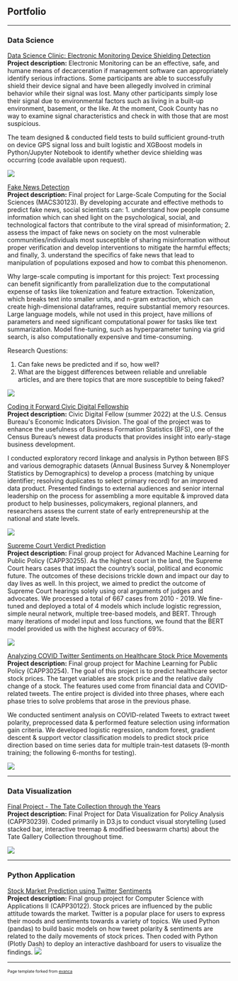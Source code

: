## Portfolio

---
### Data Science
[Data Science Clinic: Electronic Monitoring Device Shielding Detection](https://drive.google.com/file/d/1FGyCX__fATEUNIua96__1IFX7lJn1MiK/view?usp=sharing) 
<br>
**Project description:** Electronic Monitoring can be an effective, safe, and humane means of decarceration if management software can appropriately identify serious infractions. Some participants are able to successfully shield their device signal and have been allegedly involved in criminal behavior while their signal was lost. Many other participants simply lose their signal due to
environmental factors such as living in a built-up environment, basement, or the like. At the moment, Cook County has no way to examine signal characteristics and check in with those that are most suspicious. 

The team designed & conducted field tests to build sufficient ground-truth on device GPS signal loss and built logistic and XGBoost models in Python/Jupyter Notebook to identify whether device shielding was occurring (code available upon request).

<img src="images/RISC.png?raw=true"/>

[Fake News Detection](https://github.com/Crliu4/final-project-fake_news)
<br>
**Project description:** Final project for Large-Scale Computing for the Social Sciences (MACS30123). By developing accurate and effective methods to predict fake news, social scientists can: 1. understand how people consume information which can shed light on the psychological, social, and technological factors that contribute to the viral spread of misinformation; 2. assess the impact of fake news on society on the most vulnerable communities/individuals most susceptible of sharing misinformation without proper verification and develop interventions to mitigate the harmful effects; and finally, 3. understand the specifics of fake news that lead to manipulation of populations exposed and how to combat this phenomenon.

Why large-scale computing is important for this project: Text processing can benefit significantly from parallelization due to the computational expense of tasks like tokenization and feature extraction. Tokenization, which breaks text into smaller units, and n-gram extraction, which can create high-dimensional dataframes, require substantial memory resources. Large language models, while not used in this project, have millions of parameters and need significant computational power for tasks like text summarization. Model fine-tuning, such as hyperparameter tuning via grid search, is also computationally expensive and time-consuming.

Research Questions:
1. Can fake news be predicted and if so, how well?
2. What are the biggest differences between reliable and unreliable articles, and are there topics that are more susceptible to being faked?

<img src="images/fake_news.png?raw=true"/>

[Coding it Forward Civic Digital Fellowship](https://github.com/codingitforward/cdf2022/blob/main/Carolyn_Liu.pdf)
<br>
**Project description:** Civic Digital Fellow (summer 2022) at the U.S. Census Bureau's Economic Indicators Division. The goal of the project was to enhance the usefulness of Business Formation Statistics (BFS), one of the Census Bureau’s newest data products that provides insight into early-stage business development. 

I conducted exploratory record linkage and analysis in Python between BFS and various demographic datasets (Annual Business Survey & Nonemployer Statistics by Demographics) to develop a process (matching by unique identifier; resolving duplicates to select primary record) for an improved data product. Presented findings to external audiences and senior internal leadership on the process for assembling a more equitable & improved data product to help businesses, policymakers, regional planners, and researchers assess the current state of early entrepreneurship at the national and state levels.

<img src="images/CDF.png?raw=true"/>

[Supreme Court Verdict Prediction](https://github.com/Crliu4/supreme_court_verdict_predictor)
<br>
**Project description:** Final group project for Advanced Machine Learning for Public Policy (CAPP30255). As the highest court in the land, the Supreme Court hears cases that impact the country’s social, political and economic future. The outcomes of these decisions trickle down and impact our day to day lives as well. In this project, we aimed to predict the outcome of Supreme Court hearings solely using oral arguments of judges and advocates. We processed a total of 667 cases from 2010 - 2019. We fine-tuned and deployed a total of 4 models which include logistic regression, simple neural network, multiple tree-based models, and BERT. Through many iterations of model input and loss functions, we found that the BERT model provided us with the highest accuracy of 69%.

<img src="images/nlp poster.png?raw=true"/>

[Analyzing COVID Twitter Sentiments on Healthcare Stock Price Movements](https://github.com/Crliu4/capp30254_fight_potatoes.git)
<br>
**Project description:** Final group project for Machine Learning for Public Policy (CAPP30254). The goal of this project is to predict healthcare sector stock prices. The target variables are stock price and the relative daily change of a stock. The features used come from financial data and COVID-related tweets. The entire project is divided into three phases, where each phase tries to solve problems that arose in the previous phase. 

We conducted sentiment analysis on COVID-related Tweets to extract tweet polarity, preprocessed data & performed feature selection using information gain criteria. We developed logistic regression, random forest, gradient descent & support vector classification models to predict stock price direction based on time series data for multiple train-test datasets (9-month training; the following 6-months for testing).

<img src="images/CAPP30254.png?raw=true"/>

---

### Data Visualization
[Final Project - The Tate Collection through the Years](https://crliu4.github.io/CAPP30239_FA22/final_project/code/project.html)
<br>
**Project description:** Final Project for Data Visualization for Policy Analysis (CAPP30239). Coded primarily in D3.js to conduct visual storytelling (used stacked bar, interactive treemap & modified beeswarm charts) about the Tate Gallery Collection throughout time.

<img src="images/Dataviz.png?raw=true"/>

---

### Python Application
[Stock Market Prediction using Twitter Sentiments](https://github.com/uchicago-CAPP30122-win-2022/proj-fight_potatoes)
<br>
**Project description:** Final group project for Computer Science with Applications II (CAPP30122). Stock prices are influenced by the public attitude towards the market. Twitter is a popular place for users to express their moods and sentiments towards a
variety of topics. We used Python (pandas) to build basic models on how tweet polarity & sentiments are related to the daily movements of stock prices. Then coded with Python (Plotly Dash) to deploy an interactive dashboard for users to visualize the findings.
<img src="images/CAPP30122.png?raw=true"/>

---
<p style="font-size:9px">Page template forked from <a href="https://github.com/evanca/quick-portfolio">evanca</a></p>
<!-- Remove above link if you don't want to attibute -->
